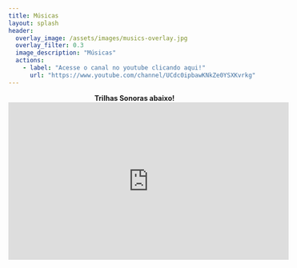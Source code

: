 ```yaml
---
title: Músicas
layout: splash
header:
  overlay_image: /assets/images/musics-overlay.jpg
  overlay_filter: 0.3
  image_description: "Músicas"
  actions:
    - label: "Acesse o canal no youtube clicando aqui!"
      url: "https://www.youtube.com/channel/UCdc0ipbawKNkZe0YSXKvrkg"
---
```


 <p align=center><b>Trilhas Sonoras abaixo!
  
  <iframe width="560" height="315" src="https://www.youtube.com/embed/_mrSmBaZ8MI" frameborder="0" allow="autoplay; encrypted-media" allowfullscreen></iframe>
